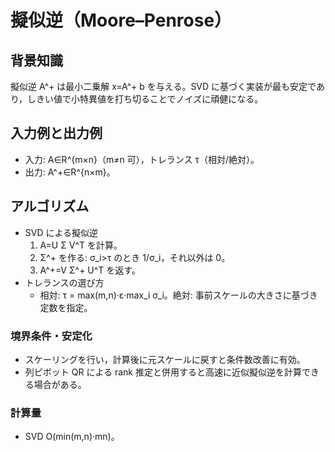 # 擬似逆（Moore–Penrose）

## 背景知識
擬似逆 A^+ は最小二乗解 x=A^+ b を与える。SVD に基づく実装が最も安定であり，しきい値で小特異値を打ち切ることでノイズに頑健になる。

## 入力例と出力例
- 入力: A∈R^{m×n}（m≠n 可），トレランス τ（相対/絶対）。
- 出力: A^+∈R^{n×m}。

## アルゴリズム
- SVD による擬似逆
  1) A=U Σ V^T を計算。
  2) Σ^+ を作る: σ_i>τ のとき 1/σ_i，それ以外は 0。
  3) A^+=V Σ^+ U^T を返す。
- トレランスの選び方
  - 相対: τ = max(m,n)·ε·max_i σ_i。絶対: 事前スケールの大きさに基づき定数を指定。

### 境界条件・安定化
- スケーリングを行い，計算後に元スケールに戻すと条件数改善に有効。
- 列ピボット QR による rank 推定と併用すると高速に近似擬似逆を計算できる場合がある。

### 計算量
- SVD O(min(m,n)·mn)。
